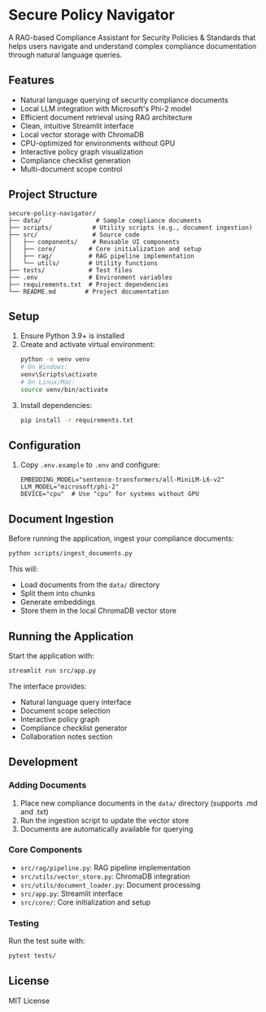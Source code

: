 # Secure Policy Navigator

A RAG-based Compliance Assistant for Security Policies & Standards that helps users navigate and understand complex compliance documentation through natural language queries.

## Features

- Natural language querying of security compliance documents
- Local LLM integration with Microsoft's Phi-2 model
- Efficient document retrieval using RAG architecture
- Clean, intuitive Streamlit interface
- Local vector storage with ChromaDB
- CPU-optimized for environments without GPU
- Interactive policy graph visualization
- Compliance checklist generation
- Multi-document scope control

## Project Structure

```
secure-policy-navigator/
├── data/               # Sample compliance documents
├── scripts/           # Utility scripts (e.g., document ingestion)
├── src/               # Source code
│   ├── components/    # Reusable UI components
│   ├── core/         # Core initialization and setup
│   ├── rag/          # RAG pipeline implementation
│   └── utils/        # Utility functions
├── tests/            # Test files
├── .env              # Environment variables
├── requirements.txt  # Project dependencies
└── README.md        # Project documentation
```

## Setup

1. Ensure Python 3.9+ is installed
2. Create and activate virtual environment:
   ```bash
   python -m venv venv
   # On Windows:
   venv\Scripts\activate
   # On Linux/Mac:
   source venv/bin/activate
   ```
3. Install dependencies:
   ```bash
   pip install -r requirements.txt
   ```

## Configuration

1. Copy `.env.example` to `.env` and configure:
   ```
   EMBEDDING_MODEL="sentence-transformers/all-MiniLM-L6-v2"
   LLM_MODEL="microsoft/phi-2"
   DEVICE="cpu"  # Use "cpu" for systems without GPU
   ```

## Document Ingestion

Before running the application, ingest your compliance documents:

```bash
python scripts/ingest_documents.py
```

This will:
- Load documents from the `data/` directory
- Split them into chunks
- Generate embeddings
- Store them in the local ChromaDB vector store

## Running the Application

Start the application with:
```bash
streamlit run src/app.py
```

The interface provides:
- Natural language query interface
- Document scope selection
- Interactive policy graph
- Compliance checklist generator
- Collaboration notes section

## Development

### Adding Documents

1. Place new compliance documents in the `data/` directory (supports .md and .txt)
2. Run the ingestion script to update the vector store
3. Documents are automatically available for querying

### Core Components

- `src/rag/pipeline.py`: RAG pipeline implementation
- `src/utils/vector_store.py`: ChromaDB integration
- `src/utils/document_loader.py`: Document processing
- `src/app.py`: Streamlit interface
- `src/core/`: Core initialization and setup

### Testing

Run the test suite with:
```bash
pytest tests/
```

## License

MIT License